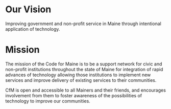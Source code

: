 Our Vision
==========

Improving government and non-profit service in Maine through intentional application of technology.

Mission
=======

The mission of the Code for Maine is to be a support network for civic and non-profit institutions 
throughout the state of Maine for integration of rapid advances of technology allowing those
institutions to implement new services and improve delivery of existing services to their communities.

CfM is open and accessible to all Mainers and their friends, and encourages involvement from them to 
foster awareness of the possibilities of technology to improve our communities.
